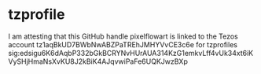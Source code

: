 # tzprofile
I am attesting that this GitHub handle pixelflowart is linked to the Tezos account tz1aqBkUD7BWbNwABZPaTREhJMHYVvCE3c6e for tzprofiles  sig:edsigu6K6dAqbP332bGkBCRYNvHUrAUA314KzG1emkvLff4vUk34xt6iKVySHjHmaNsXvKU8J2kBiK4AJqvwiPaFe6UQKJwzBXp
